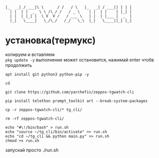 ```_____   ____ __        __    _     _____   ____  _   _
|_   _| / ___|\ \      / /   / \   |_   _| / ___|| | | |
  | |  | |  _  \ \ /\ / /   / _ \    | |  | |    | |_| |
  | |  | |_| |  \ V  V /   / ___ \   | |  | |___ |  _  |
  |_|   \____|   \_/\_/   /_/   \_\  |_|   \____||_| |_|
```
# установка(термукс)
копируем и вставляем    
```pkg update -y``` выполнение может остановится, нажимай enter чтобв продолжить

```apt install git python3 python-pip -y```    

```cd```    

```git clone https://github.com/yarchefis/zeppos-tgwatch-cli```    

```pip install telethon prompt_toolkit art --break-system-packages```    

```cp -r zeppos-tgwatch-cli/* tg_cli/```    

```rm -rf zeppos-tgwatch-cli/```    

```
echo "#\!/bin/bash" > run.sh
echo "source ~/tg_cli/bin/activate" >> run.sh
echo "cd ~/tg_cli && python main.py" >> run.sh  
chmod +x run.sh
```

запускай просто ./run.sh